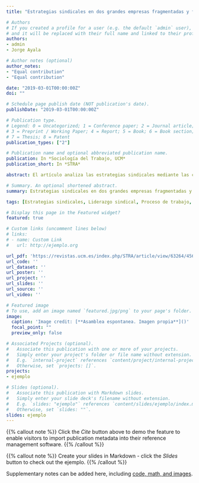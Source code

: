 ```yaml
---
title: "Estrategias sindicales en dos grandes empresas fragmentadas y filiales de Coca Cola en Chile"

# Authors
# If you created a profile for a user (e.g. the default `admin` user), write the username (folder name) here 
# and it will be replaced with their full name and linked to their profile.
authors:
- admin
- Jorge Ayala

# Author notes (optional)
author_notes:
- "Equal contribution"
- "Equal contribution"

date: "2019-03-01T00:00:00Z"
doi: ""

# Schedule page publish date (NOT publication's date).
publishDate: "2019-03-01T00:00:00Z"

# Publication type.
# Legend: 0 = Uncategorized; 1 = Conference paper; 2 = Journal article;
# 3 = Preprint / Working Paper; 4 = Report; 5 = Book; 6 = Book section;
# 7 = Thesis; 8 = Patent
publication_types: ["2"]

# Publication name and optional abbreviated publication name.
publication: In *Sociología del Trabajo, UCM*
publication_short: In *STRA*

abstract: El artículo analiza las estrategias sindicales mediante las cuales los peonetas subcontratados por dos grandes empresas del sector de distribución de la industria de bebestibles en Chile (filiales de The Coca Cola Company), intentan superar las limitaciones estructurales de sus procesos de trabajo y de sus condiciones de empleo. Para esto se sintetizaron dos investigaciones cualitativas basadas en la observación participante durante tres años (2014-2016) con la Federación que aglutina a los trabajadores peonetas de ambas empresas (FENASIPEC). Recurriendo a las teorías de los procesos de trabajo, de la empresa en red y al enfoque de los recursos de poder se concluye que una de las principales fortalezas del sindicalismo de los peonetas de Coca Cola está en su poder asociativo, particularmente en el “núcleo militante” de la FENASIPEC, que ejercerá un rol clave en la creación y articulación de los diferentes sindicatos regionales de peonetas. Así también, movilizaron con éxito su poder estructural “en el lugar de la distribución” de mercancías de Coca Cola con una paralización nacional de más de diez días en el contexto de la realización de la Copa Mundial de la FIFA Brasil 2014. 

# Summary. An optional shortened abstract.
summary: Estrategias sindicales en dos grandes empresas fragmentadas y filiales de CocaCola en Chile.

tags: [Estrategias sindicales, Liderazgo sindical, Proceso de trabajo, Empresa red, Peonetas, Coca Cola]

# Display this page in the Featured widget?
featured: true

# Custom links (uncomment lines below)
# links:
# - name: Custom Link
#   url: http://ejemplo.org

url_pdf: 'https://revistas.ucm.es/index.php/STRA/article/view/63264/4564456549477'
url_code: ''
url_dataset: ''
url_poster: ''
url_project: ''
url_slides: ''
url_source: ''
url_video: ''

# Featured image
# To use, add an image named `featured.jpg/png` to your page's folder. 
image:
  caption: 'Image credit: [**Asamblea espontanea. Imagen propia**]()'
  focal_point: ""
  preview_only: false

# Associated Projects (optional).
#   Associate this publication with one or more of your projects.
#   Simply enter your project's folder or file name without extension.
#   E.g. `internal-project` references `content/project/internal-project/index.md`.
#   Otherwise, set `projects: []`.
projects:
- ejemplo

# Slides (optional).
#   Associate this publication with Markdown slides.
#   Simply enter your slide deck's filename without extension.
#   E.g. `slides: "ejemplo"` references `content/slides/ejemplo/index.md`.
#   Otherwise, set `slides: ""`.
slides: ejemplo
---
```


{{% callout note %}}
Click the *Cite* button above to demo the feature to enable visitors to import publication metadata into their reference management software.
{{% /callout %}}

{{% callout note %}}
Create your slides in Markdown - click the *Slides* button to check out the ejemplo.
{{% /callout %}}

Supplementary notes can be added here, including [code, math, and images](https://wowchemy.com/docs/writing-markdown-latex/).
